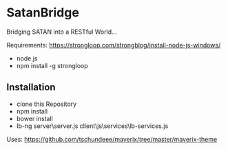 # SatanBridge

Bridging SATAN into a RESTful World...

Requirements:
https://strongloop.com/strongblog/install-node-js-windows/

- node.js
- npm install -g strongloop

## Installation
- clone this Repository
- npm install
- bower install
- lb-ng server\server.js client\js\services\lb-services.js

Uses:
https://github.com/tschundeee/maverix/tree/master/maverix-theme
